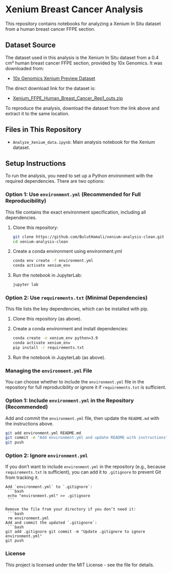 # Xenium Breast Cancer Analysis

This repository contains notebooks for analyzing a Xenium In Situ dataset from a human breast cancer FFPE section.

## Dataset Source
The dataset used in this analysis is the Xenium In Situ dataset from a 0.4 cm² human breast cancer FFPE section, provided by 10x Genomics. It was downloaded from:

- [10x Genomics Xenium Preview Dataset](https://www.10xgenomics.com/products/xenium-in-situ/preview-dataset-human-breast)

The direct download link for the dataset is:
- [Xenium_FFPE_Human_Breast_Cancer_Rep1_outs.zip](https://cf.10xgenomics.com/samples/xenium/1.0.1/Xenium_FFPE_Human_Breast_Cancer_Rep1/Xenium_FFPE_Human_Breast_Cancer_Rep1_outs.zip)

To reproduce the analysis, download the dataset from the link above and extract it to the same location.

## Files in This Repository
- `Analyze_Xenium_data.ipynb`: Main analysis notebook for the Xenium dataset.

## Setup Instructions
To run the analysis, you need to set up a Python environment with the required dependencies. There are two options:

### Option 1: Use `environment.yml` (Recommended for Full Reproducibility)
This file contains the exact environment specification, including all dependencies.

1. Clone this repository:
   ```bash
   git clone https://github.com/BulutHamali/xenium-analysis-clean.git
   cd xenium-analysis-clean

2. Create a conda environment using environment.yml
   ```bash
   conda env create -f environment.yml
   conda activate xenium_env

3. Run the notebook in JupyterLab:
   ```bash
   jupyter lab

### Option 2: Use `requirements.txt` (Minimal Dependencies)
This file lists the key dependencies, which can be installed with pip.

1. Clone this repository (as above).

2. Create a conda environment and install dependencies:
   ```bash
   conda create -n xenium_env python=3.9
   conda activate xenium_env
   pip install -r requirements.txt

3. Run the notebook in JupyterLab (as above).
   


### Managing the `environment.yml` File

You can choose whether to include the `environment.yml` file in the repository for full reproducibility or ignore it if `requirements.txt` is sufficient.
### Option 1: Include `environment.yml` in the Repository (Recommended)

Add and commit the `environment.yml` file, then update the `README.md` with the instructions above.

   ```bash
   git add environment.yml README.md
   git commit -m "Add environment.yml and update README with instructions"
   git push
   ```

### Option 2: Ignore `environment.yml`

If you don’t want to include `environment.yml` in the repository (e.g., because `requirements.txt` is sufficient), you can add it to `.gitignore` to prevent Git from tracking it.

    Add `environment.yml` to `.gitignore`: 
     ```bash
     echo "environment.yml" >> .gitignore
     ```

    Remove the file from your directory if you don’t need it:
     ```bash
     rm environment.yml
    Add and commit the updated `.gitignore`:
     ```bash
    git add .gitignore git commit -m "Update .gitignore to ignore environment.yml" 
    git push

### License

This project is licensed under the MIT License - see the  file for details.
